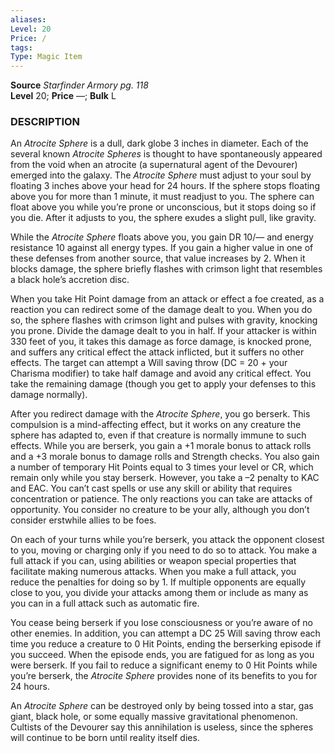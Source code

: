 ```yaml
---
aliases: 
Level: 20 
Price: /
tags: 
Type: Magic Item
---
```

**Source** _Starfinder Armory pg. 118_  
**Level** 20; **Price** —; **Bulk** L

### DESCRIPTION

An _Atrocite Sphere_ is a dull, dark globe 3 inches in diameter. Each of the several known _Atrocite Spheres_ is thought to have spontaneously appeared from the void when an atrocite (a supernatural agent of the Devourer) emerged into the galaxy. The _Atrocite Sphere_ must adjust to your soul by floating 3 inches above your head for 24 hours. If the sphere stops floating above you for more than 1 minute, it must readjust to you. The sphere can float above you while you’re prone or unconscious, but it stops doing so if you die. After it adjusts to you, the sphere exudes a slight pull, like gravity.  
  
While the _Atrocite Sphere_ floats above you, you gain DR 10/— and energy resistance 10 against all energy types. If you gain a higher value in one of these defenses from another source, that value increases by 2. When it blocks damage, the sphere briefly flashes with crimson light that resembles a black hole’s accretion disc.  
  
When you take Hit Point damage from an attack or effect a foe created, as a reaction you can redirect some of the damage dealt to you. When you do so, the sphere flashes with crimson light and pulses with gravity, knocking you prone. Divide the damage dealt to you in half. If your attacker is within 330 feet of you, it takes this damage as force damage, is knocked prone, and suffers any critical effect the attack inflicted, but it suffers no other effects. The target can attempt a Will saving throw (DC = 20 + your Charisma modifier) to take half damage and avoid any critical effect. You take the remaining damage (though you get to apply your defenses to this damage normally).  
  
After you redirect damage with the _Atrocite Sphere_, you go berserk. This compulsion is a mind-affecting effect, but it works on any creature the sphere has adapted to, even if that creature is normally immune to such effects. While you are berserk, you gain a +1 morale bonus to attack rolls and a +3 morale bonus to damage rolls and Strength checks. You also gain a number of temporary Hit Points equal to 3 times your level or CR, which remain only while you stay berserk. However, you take a –2 penalty to KAC and EAC. You can’t cast spells or use any skill or ability that requires concentration or patience. The only reactions you can take are attacks of opportunity. You consider no creature to be your ally, although you don’t consider erstwhile allies to be foes.  
  
On each of your turns while you’re berserk, you attack the opponent closest to you, moving or charging only if you need to do so to attack. You make a full attack if you can, using abilities or weapon special properties that facilitate making numerous attacks. When you make a full attack, you reduce the penalties for doing so by 1. If multiple opponents are equally close to you, you divide your attacks among them or include as many as you can in a full attack such as automatic fire.  
  
You cease being berserk if you lose consciousness or you’re aware of no other enemies. In addition, you can attempt a DC 25 Will saving throw each time you reduce a creature to 0 Hit Points, ending the berserking episode if you succeed. When the episode ends, you are fatigued for as long as you were berserk. If you fail to reduce a significant enemy to 0 Hit Points while you’re berserk, the _Atrocite Sphere_ provides none of its benefits to you for 24 hours.  
  
An _Atrocite Sphere_ can be destroyed only by being tossed into a star, gas giant, black hole, or some equally massive gravitational phenomenon. Cultists of the Devourer say this annihilation is useless, since the spheres will continue to be born until reality itself dies.